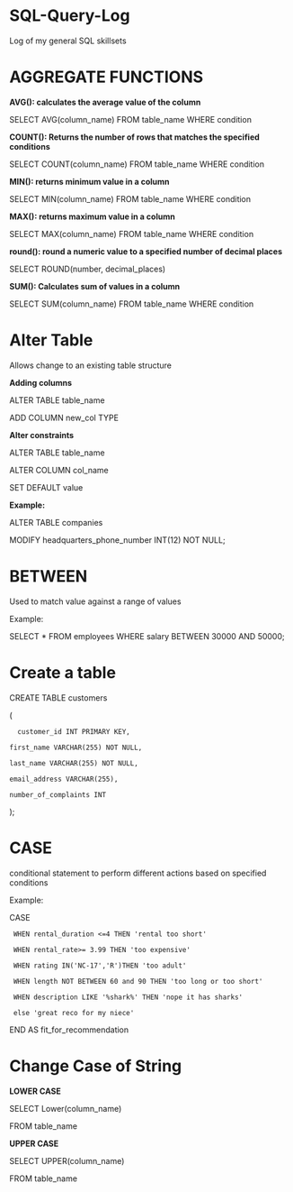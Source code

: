 # SQL-Query-Log
Log of my general SQL skillsets

# AGGREGATE FUNCTIONS
**AVG(): calculates the average value of the column**

SELECT AVG(column_name) FROM table_name WHERE condition 

**COUNT(): Returns the number of rows that matches the specified conditions**

SELECT COUNT(column_name) FROM table_name WHERE condition

**MIN():  returns minimum value in a column**

SELECT MIN(column_name) FROM table_name WHERE condition

**MAX():  returns maximum value in a column**

SELECT MAX(column_name) FROM table_name WHERE condition

**round(): round a numeric value to a specified number of decimal places**

SELECT ROUND(number, decimal_places)

**SUM(): Calculates sum of values in a column**

SELECT SUM(column_name) FROM table_name WHERE condition

# Alter Table
Allows change to an existing table structure

**Adding columns**

ALTER TABLE table_name

ADD COLUMN new_col TYPE


**Alter constraints**

ALTER TABLE table_name

ALTER COLUMN col_name

SET DEFAULT value

**Example:**

ALTER TABLE companies

MODIFY headquarters_phone_number INT(12) NOT NULL;


# BETWEEN
Used to match value against a range of values

Example:

SELECT * FROM employees WHERE salary BETWEEN 30000 AND 50000;

# Create a table
CREATE TABLE customers

(

	  customer_id INT PRIMARY KEY,
		 
    first_name VARCHAR(255) NOT NULL,
		
    last_name VARCHAR(255) NOT NULL,
		
    email_address VARCHAR(255),
		
    number_of_complaints INT
		
 );    

# CASE
conditional statement to perform different actions based on specified conditions

Example:

 CASE
 
     WHEN rental_duration <=4 THEN 'rental too short'
		 
     WHEN rental_rate>= 3.99 THEN 'too expensive'
		 
     WHEN rating IN('NC-17','R')THEN 'too adult'
		 
     WHEN length NOT BETWEEN 60 and 90 THEN 'too long or too short'
		 
     WHEN description LIKE '%shark%' THEN 'nope it has sharks'
		 
     else 'great reco for my niece'
		 
END AS fit_for_recommendation


# Change Case of String

**LOWER CASE**

SELECT Lower(column_name) 

FROM table_name


**UPPER CASE**

SELECT UPPER(column_name) 

FROM table_name

